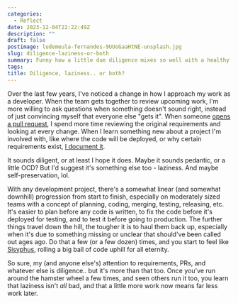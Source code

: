 ```yaml
---
categories:
  - Reflect
date: 2023-12-04T22:22:49Z
description: ""
draft: false
postimage: ludemeula-fernandes-9UUoGaaHtNE-unsplash.jpg
slug: diligence-laziness-or-both
summary: Funny how a little due diligence mixes so well with a healthy interest in avoiding unnecessary future work.
tags:
title: Diligence, laziness.. or both?
---
```

Over the last few years, I've noticed a change in how I approach my work as a developer. When the team gets together to review upcoming work, I'm more willing to ask questions when something doesn't sound right, instead of just convincing myself that everyone else "gets it". When someone [opens a pull request](https://grantwinney.com/what-is-a-code-review/), I spend more time reviewing the original requirements and looking at every change. When I learn something new about a project I'm involved with, like where the code will be deployed, or why certain requirements exist, [I document it](https://grantwinney.com/avoiding-tribal-knowledge-in-programming/).

It sounds diligent, or at least I hope it does. Maybe it sounds pedantic, or a little OCD? But I'd suggest it's something else too - laziness. And maybe self-preservation, lol.

With any development project, there's a somewhat linear (and somewhat downhill) progression from start to finish, especially on moderately sized teams with a concept of planning, coding, merging, testing, releasing, etc. It's easier to plan before any code is written, to fix the code before it's deployed for testing, and to test it before going to production. The further things travel down the hill, the tougher it is to haul them back up, especially when it's due to something missing or unclear that should've been called out ages ago. Do that a few (or a few dozen) times, and you start to feel like [Sisyphus](https://mythopedia.com/topics/sisyphus), rolling a big ball of code uphill for all eternity.

So sure, my (and anyone else's) attention to requirements, PRs, and whatever else is diligence.. but it's more than that too. Once you've run around the hamster wheel a few times, and seen others run it too, you learn that laziness isn't _all_ bad, and that a little more work now means far less work later.
